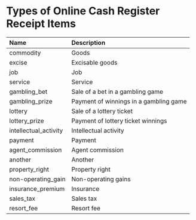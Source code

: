 # Types of Online Cash Register Receipt Items

| **Name** | **Description** |
| :--- | :--- |
| commodity | Goods |
| excise | Excisable goods |
| job | Job |
| service | Service |
| gambling\_bet | Sale of a bet in a gambling game |
| gambling\_prize | Payment of winnings in a gambling game |
| lottery | Sale of a lottery ticket |
| lottery\_prize | Payment of lottery ticket winnings |
| intellectual\_activity | Intellectual activity |
| payment | Payment |
| agent\_commission | Agent commission |
| another | Another |
| property\_right | Property right |
| non-operating\_gain | Non-operating gains |
| insurance\_premium | Insurance |
| sales\_tax | Sales tax |
| resort\_fee | Resort fee |

